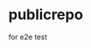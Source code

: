 # publicrepo
for e2e test






































































































































































































































































































































































































































































































































































































































































































































































































































































































































































































































